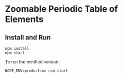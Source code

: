 # Zoomable Periodic Table of Elements

## Install and Run

```
npm install
npm start
```

To run the minified version:

```
NODE_ENV=production npm start
```